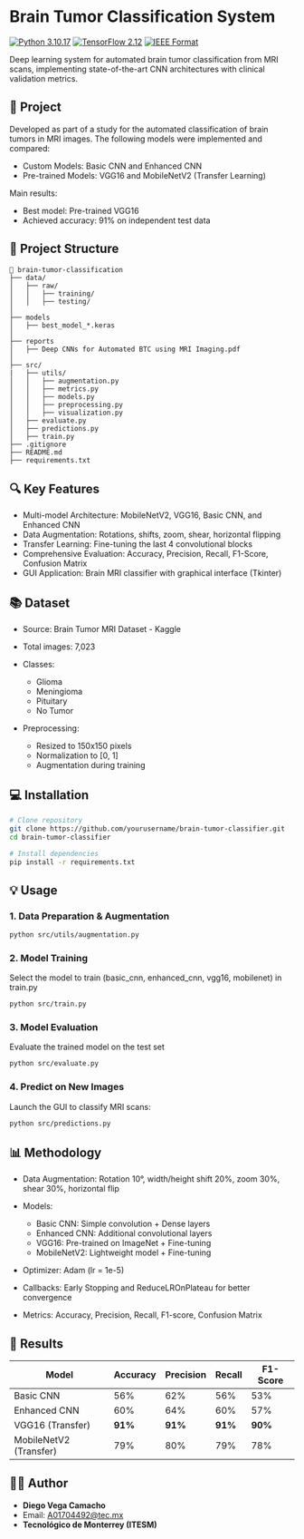 # Brain Tumor Classification System

[![Python 3.10.17](https://img.shields.io/badge/Python-3.11-blue.svg)](https://www.python.org/)
[![TensorFlow 2.12](https://img.shields.io/badge/TensorFlow-2.12-orange.svg)](https://www.tensorflow.org/)
[![IEEE Format](https://img.shields.io/badge/Format-IEEE-blueviolet.svg)](https://ieeeauthorcenter.ieee.org/)

Deep learning system for automated brain tumor classification from MRI scans, implementing state-of-the-art CNN architectures with clinical validation metrics.

## 📅 Project

Developed as part of a study for the automated classification of brain tumors in MRI images. The following models were implemented and compared:

- Custom Models: Basic CNN and Enhanced CNN
- Pre-trained Models: VGG16 and MobileNetV2 (Transfer Learning)

Main results:

- Best model: Pre-trained VGG16
- Achieved accuracy: 91% on independent test data

## 🧠 Project Structure

```
📂 brain-tumor-classification
├── data/
│   ├── raw/
│   │   ├── training/
│   │   ├── testing/
│
├── models
│   ├── best_model_*.keras
│
├── reports
│   ├── Deep CNNs for Automated BTC using MRI Imaging.pdf
│
├── src/
|   ├── utils/
│   │   ├── augmentation.py
│   │   ├── metrics.py
│   │   ├── models.py
│   │   ├── preprocessing.py
│   │   ├── visualization.py
│   ├── evaluate.py
│   ├── predictions.py
│   ├── train.py
├── .gitignore
├── README.md
├── requirements.txt
```


## 🔍 Key Features

- Multi-model Architecture: MobileNetV2, VGG16, Basic CNN, and Enhanced CNN
- Data Augmentation: Rotations, shifts, zoom, shear, horizontal flipping
- Transfer Learning: Fine-tuning the last 4 convolutional blocks
- Comprehensive Evaluation: Accuracy, Precision, Recall, F1-Score, Confusion Matrix
- GUI Application: Brain MRI classifier with graphical interface (Tkinter)

## 📚 Dataset

- Source: Brain Tumor MRI Dataset - Kaggle
- Total images: 7,023
- Classes:
   - Glioma
   - Meningioma
   - Pituitary
   - No Tumor

- Preprocessing:
   - Resized to 150x150 pixels
   - Normalization to [0, 1]
   - Augmentation during training

## 💻 Installation
```bash
# Clone repository
git clone https://github.com/yourusername/brain-tumor-classifier.git
cd brain-tumor-classifier

# Install dependencies
pip install -r requirements.txt
```

## 💡 Usage

### 1. Data Preparation & Augmentation
```bash
python src/utils/augmentation.py
```
### 2. Model Training

Select the model to train (basic_cnn, enhanced_cnn, vgg16, mobilenet) in train.py
```bash
python src/train.py
```
### 3. Model Evaluation

Evaluate the trained model on the test set
```bash
python src/evaluate.py
```
### 4. Predict on New Images

Launch the GUI to classify MRI scans:
```bash
python src/predictions.py
```

## 📊 Methodology

- Data Augmentation: Rotation 10°, width/height shift 20%, zoom 30%, shear 30%, horizontal flip

- Models:
   - Basic CNN: Simple convolution + Dense layers
   - Enhanced CNN: Additional convolutional layers
   - VGG16: Pre-trained on ImageNet + Fine-tuning
   - MobileNetV2: Lightweight model + Fine-tuning
- Optimizer: Adam (lr = 1e-5)
- Callbacks: Early Stopping and ReduceLROnPlateau for better convergence
- Metrics: Accuracy, Precision, Recall, F1-score, Confusion Matrix

## 📝 Results

| Model                  | Accuracy | Precision | Recall | F1-Score |
|-------------------------|----------|-----------|--------|----------|
| Basic CNN               | 56%      | 62%       | 56%    | 53%      |
| Enhanced CNN            | 60%      | 64%       | 60%    | 57%      |
| VGG16 (Transfer)        | **91%**  | **91%**   | **91%**| **90%**  |
| MobileNetV2 (Transfer)  | 79%      | 80%       | 79%    | 78%      |

## 👨‍💼 Author
- **Diego Vega Camacho**
- Email: A01704492@tec.mx
- **Tecnológico de Monterrey (ITESM)**
